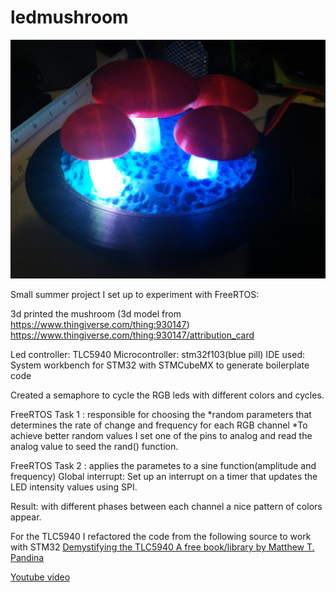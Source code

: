 # ledmushroom


![alt text](https://github.com/vireshsoedhwa/ledmushroom/blob/master/mushroom.jpg)

Small summer project I set up to experiment with FreeRTOS:

3d printed the mushroom (3d model from https://www.thingiverse.com/thing:930147)
https://www.thingiverse.com/thing:930147/attribution_card

Led controller: TLC5940
Microcontroller: stm32f103(blue pill)
IDE used: System workbench for STM32 with STMCubeMX to generate boilerplate code

Created a semaphore to cycle the RGB leds with different colors and cycles. 

FreeRTOS Task 1 : responsible for choosing the *random parameters that determines the rate of change and frequency for each RGB channel
*To achieve better random values I set one of the pins to analog and read the analog value to seed the rand() function. 

FreeRTOS Task 2 : applies the parametes to a sine function(amplitude and frequency)
Global interrupt: Set up an interrupt on a timer that updates the LED intensity values using SPI.

Result: with different phases between each channel a nice pattern of colors appear. 

For the TLC5940 I refactored the code from the following source to work with STM32
[Demystifying the TLC5940 A free book/library by Matthew T. Pandina](https://sites.google.com/site/artcfox/demystifying-the-tlc5940)


[Youtube video](https://youtu.be/zM3H_MbjTRc)
